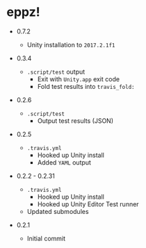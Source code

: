 # eppz!

* 0.7.2

	+ Unity installation to `2017.2.1f1`

* 0.3.4

	+ `.script/test` output
		+ Exit with `Unity.app` exit code
		+ Fold test results into `travis_fold:`

* 0.2.6

	+ `.script/test`
		+ Output test results (JSON)

* 0.2.5

	+ `.travis.yml`
		+ Hooked up Unity install
		+ Added `YAML` output

* 0.2.2 - 0.2.31

	+ `.travis.yml`
		+ Hooked up Unity install
		+ Hooked up Unity Editor Test runner
	+ Updated submodules

* 0.2.1

	+ Initial commit